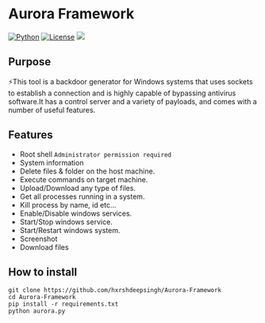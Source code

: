 # Aurora Framework

[![Python](https://img.shields.io/badge/Python-%E2%89%A5%203.6-yellow.svg)](https://www.python.org/) 
[![License](https://img.shields.io/badge/License-BSD-red.svg)](https://github.com/t3l3machus/hoaxshell/blob/main/LICENSE.md)
<img src="https://img.shields.io/badge/Maintained%3F-Yes-96c40f">

## Purpose
⚡This tool is a backdoor generator for Windows systems that uses sockets to establish a connection and is highly capable of bypassing antivirus software.It has a control server and a variety of payloads, and comes with a number of useful features.

## Features
- Root shell `Administrator permission required`
- System information
- Delete files & folder on the host machine. 
- Execute commands on target machine.
- Upload/Download any type of files.
- Get all processes running in a system.
- Kill process by name, id etc...
- Enable/Disable windows services.
- Start/Stop windows service.
- Start/Restart windows system.
- Screenshot
- Download files

## How to install
```
git clone https://github.com/hxrshdeepsingh/Aurora-Framework
cd Aurora-Framework
pip install -r requirements.txt
python aurora.py
```